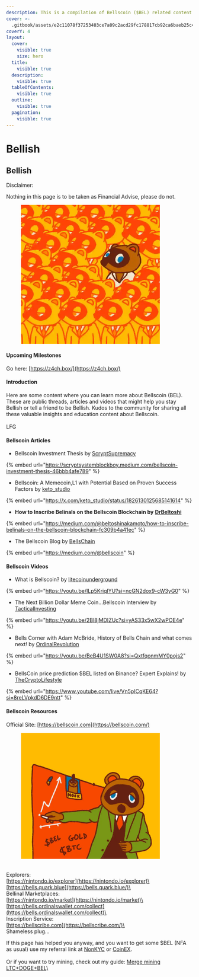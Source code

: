 ```yaml
---
description: This is a compilation of Bellscoin ($BEL) related content for Bellish people.
cover: >-
  .gitbook/assets/e2c11078f37253403ce7a09c2acd29fc178817cb92ca6baeb25c48e43a784349i0.webp
coverY: 4
layout:
  cover:
    visible: true
    size: hero
  title:
    visible: true
  description:
    visible: true
  tableOfContents:
    visible: true
  outline:
    visible: true
  pagination:
    visible: true
---
```


# Bellish

## Bellish

Disclaimer:

Nothing in this page is to be taken as Financial Advise, please do not.

<figure><img src=".gitbook/assets/image (2).png" alt="" width="375"><figcaption></figcaption></figure>

#### Upcoming Milestones

Go here: [https://z4ch.box/](https://z4ch.box/)

#### Introduction

Here are some content where you can learn more about Bellscoin (BEL). These are public threads, articles and videos that might help you stay Bellish or tell a friend to be Bellish. Kudos to the community for sharing all these valuable insights and education content about Bellscoin.\
\
LFG

#### Bellscoin Articles

* Bellscoin Investment Thesis by [ScryptSupremacy](https://x.com/ScryptSupremacy)

{% embed url="https://scryptsystemblockboy.medium.com/bellscoin-investment-thesis-46bbb4afe789" %}

* Bellscoin: A Memecoin,L1 with Potential Based on Proven Success Factors by [keto\_studio](https://x.com/keto\_studio)

{% embed url="https://x.com/keto_studio/status/1826130125685141614" %}

* **How to Inscribe Belinals on the Bellscoin Blockchain by** [**DrBeltoshi**](https://x.com/DrBeltoshi)

{% embed url="https://medium.com/@beltoshinakamoto/how-to-inscribe-belinals-on-the-bellscoin-blockchain-fc309b4a41ec" %}

* The Bellscoin Blog by [BellsChain](https://x.com/BellsChain)

{% embed url="https://medium.com/@bellscoin" %}

#### Bellscoin Videos

* What is Bellscoin? by [litecoinunderground](https://www.youtube.com/@litecoinunderground)

{% embed url="https://youtu.be/ILp5KriqlYU?si=ncGN2dox9-cW3yG0" %}

* The Next Billion Dollar Meme Coin...Bellscoin Interview by [TacticalInvesting](https://www.youtube.com/@TacticalInvesting)

{% embed url="https://youtu.be/2Bl8jMDIZUc?si=yAS33x5wX2wPOE4e" %}

* Bells Corner with Adam McBride, History of Bells Chain and what comes next! by [OrdinalRevolution](https://www.youtube.com/@OrdinalRevolution)

{% embed url="https://youtu.be/BeB4U1SW0A8?si=QxtfqonmMY0pojs2" %}

* BellsCoin price prediction $BEL listed on Binance? Expert Explains! by [TheCryptoLifestyle](https://www.youtube.com/@TheCryptoLifestyle)

{% embed url="https://www.youtube.com/live/Vn5pICqKE64?si=8reLVpkdD6DE9ntt" %}

#### Bellscoin Resources

Official Site: [https://bellscoin.com](https://bellscoin.com/)

<figure><img src=".gitbook/assets/image (1).png" alt="" width="375"><figcaption></figcaption></figure>

\
Explorers:\
[https://nintondo.io/explorer](https://nintondo.io/explorer)\
[https://bells.quark.blue](https://bells.quark.blue/)\
\
Bellinal Marketplaces:\
[https://nintondo.io/market](https://nintondo.io/market)\
[https://bells.ordinalswallet.com/collect](https://bells.ordinalswallet.com/collect)\
\
Inscription Service:\
[https://bellscribe.com](https://bellscribe.com/)\
\
Shameless plug...

If this page has helped you anyway, and you want to get some $BEL (NFA as usual) use my referral link at [NonKYC](https://nonkyc.io/?ref=658045d205279ea14f3a7169) or [CoinEX](https://www.coinex.com/register?refer\_code=38a4q).\
\
Or if you want to try mining, check out my guide: [Merge mining LTC+DOGE+BEL](https://node.z4ch.xyz/miners/merge-mining-ltc+doge+bel)\\
